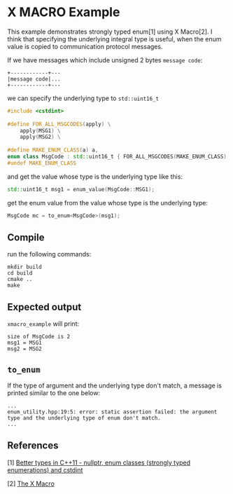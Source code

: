 # X MACRO Example

This example demonstrates strongly typed enum[1] using X Macro[2].
I think that specifying the underlying integral type is useful,
when the enum value is copied to communication protocol messages.

If we have messages which include unsigned 2 bytes `message code`:

```
+------------+---
|message code|...
+------------+---
```

we can specify the underlying type to `std::uint16_t` 

```c++
#include <cstdint>
  
#define FOR_ALL_MSGCODES(apply) \
    apply(MSG1) \
    apply(MSG2) \
  
#define MAKE_ENUM_CLASS(a) a,
enum class MsgCode : std::uint16_t { FOR_ALL_MSGCODES(MAKE_ENUM_CLASS) };
#undef MAKE_ENUM_CLASS
```

and get the value whose type is the underlying type like this:

```c++
std::uint16_t msg1 = enum_value(MsgCode::MSG1);
```

get the enum value from the value whose type is the underlying type:

```c++
MsgCode mc = to_enum<MsgCode>(msg1);
```

## Compile

run the following commands:

    mkdir build
    cd build
    cmake ..
    make

## Expected output

`xmacro_example` will print:

    size of MsgCode is 2
    msg1 = MSG1
    msg2 = MSG2

## `to_enum`

If the type of argument and the underlying type don't match, a message is
printed similar to the one below:

```
...
enum_utility.hpp:19:5: error: static assertion failed: the argument type and the underlying type of enum don't match. 
...
```

## References

[1] [Better types in C++11 - nullptr, enum classes (strongly typed enumerations) and cstdint](http://www.cprogramming.com/c++11/c++11-nullptr-strongly-typed-enum-class.html)

[2] [The X Macro](http://www.drdobbs.com/cpp/the-x-macro/228700289)
